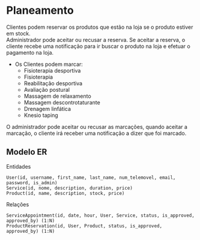 # Planeamento

Clientes podem reservar os produtos que estão na loja se o produto estiver em stock.  
Administrador pode aceitar ou recusar a reserva. Se aceitar a reserva, o cliente recebe uma notificação para ir buscar o produto na loja e efetuar o pagamento na loja.  
- Os Clientes podem marcar:  
    * Fisioterapia desportiva  
    * Fisioterapia  
    * Reabilitação desportiva   
    * Avaliação postural  
    * Massagem de relaxamento  
    * Massagem descontrotaturante  
    * Drenagem linfática  
    * Knesio taping
       
O administrador pode aceitar ou recusar as marcações, quando aceitar a marcação, o cliente irá receber uma notificação a dizer que foi marcado. 


## Modelo ER

Entidades
```
User(id, username, first_name, last_name, num_telemovel, email, password, is_admin)
Service(id, nome, description, duration, price)
Product(id, name, description, stock, price)
```

Relações
```
ServiceAppointment(id, date, hour, User, Service, status, is_approved, approved_by) (1:N)
ProductReservation(id, User, Product, status, is_approved, approved_by) (1:N)
```

